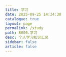 ```yaml
---
title: 学习
date: 2025-09-25 14:34:30
catalogue: true
layout: page
permalink: /study
path: 8000.学习
desc: 个人学习知识汇总
sidebar: false
article: false
---
```

